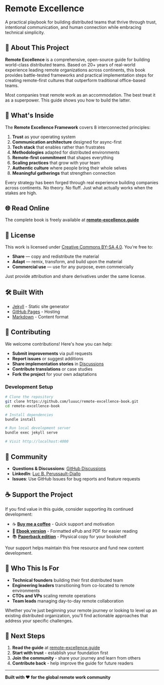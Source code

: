 # Remote Excellence

A practical playbook for building distributed teams that thrive through trust, intentional communication, and human connection while embracing technical simplicity.

## 🚀 About This Project

**Remote Excellence** is a comprehensive, open-source guide for building world-class distributed teams. Based on 20+ years of real-world experience leading remote organizations across continents, this book provides battle-tested frameworks and practical implementation steps for creating remote-first cultures that outperform traditional office-based teams.

Most companies treat remote work as an accommodation. The best treat it as a superpower. This guide shows you how to build the latter.

## 📖 What's Inside

The **Remote Excellence Framework** covers 8 interconnected principles:

1. **Trust** as your operating system
2. **Communication architecture** designed for async-first
3. **Tech stack** that enables rather than frustrates
4. **Methodologies** adapted for distributed environments
5. **Remote-first commitment** that shapes everything
6. **Scaling practices** that grow with your team
7. **Authentic culture** where people bring their whole selves
8. **Meaningful gatherings** that strengthen connection

Every strategy has been forged through real experience building companies across continents. No theory. No fluff. Just what actually works when the stakes are high.

## 🌐 Read Online

The complete book is freely available at **[remote-excellence.guide](remote-excellence.guide)**

## 📄 License

This work is licensed under [Creative Commons BY-SA 4.0](https://creativecommons.org/licenses/by-sa/4.0/). You're free to:

- **Share** — copy and redistribute the material
- **Adapt** — remix, transform, and build upon the material
- **Commercial use** — use for any purpose, even commercially

Just provide attribution and share derivatives under the same license.

## 🛠 Built With

- [Jekyll](https://jekyllrb.com/) - Static site generator
- [GitHub Pages](https://pages.github.com/) - Hosting
- [Markdown](https://daringfireball.net/projects/markdown/) - Content format

## 🤝 Contributing

We welcome contributions! Here's how you can help:

- **Submit improvements** via pull requests
- **Report issues** or suggest additions
- **Share implementation stories** in [Discussions](https://github.com/luuuc/remote-excellence-book/discussions)
- **Contribute translations** or case studies
- **Fork the project** for your own adaptations

### Development Setup

```bash
# Clone the repository
git clone https://github.com/luuuc/remote-excellence-book.git
cd remote-excellence-book

# Install dependencies
bundle install

# Run local development server
bundle exec jekyll serve

# Visit http://localhost:4000
```

## 💬 Community

- **Questions & Discussions**: [GitHub Discussions](https://github.com/luuuc/remote-excellence-book/discussions)
- **LinkedIn**: [Luc B. Perussault-Diallo](https://www.linkedin.com/in/luc-b-perussault-diallo-99525519)
- **Issues**: Use GitHub Issues for bug reports and feature requests

## ☕ Support the Project

If you find value in this guide, consider supporting its continued development:

- ☕ **[Buy me a coffee](https://ko-fi.com/luuuc)** - Quick support and motivation
- 📖 **[Ebook version](https://gumroad.com)** - Formatted ePub and PDF for easier reading
- 📚 **[Paperback edition](https://www.amazon.com)** - Physical copy for your bookshelf

Your support helps maintain this free resource and fund new content development.

## 🎯 Who This Is For

- **Technical founders** building their first distributed team
- **Engineering leaders** transitioning from co-located to remote environments
- **CTOs and VPs** scaling remote operations
- **Team leads** managing day-to-day remote collaboration

Whether you're just beginning your remote journey or looking to level up an existing distributed organization, you'll find actionable approaches that address your specific challenges.

## 🚀 Next Steps

1. **Read the guide** at [remote-excellence.guide](https://remote-excellence.guide)
2. **Start with trust** - establish your foundation first
3. **Join the community** - share your journey and learn from others
4. **Contribute back** - help improve the guide for future readers

---

**Built with ❤️ for the global remote work community**
